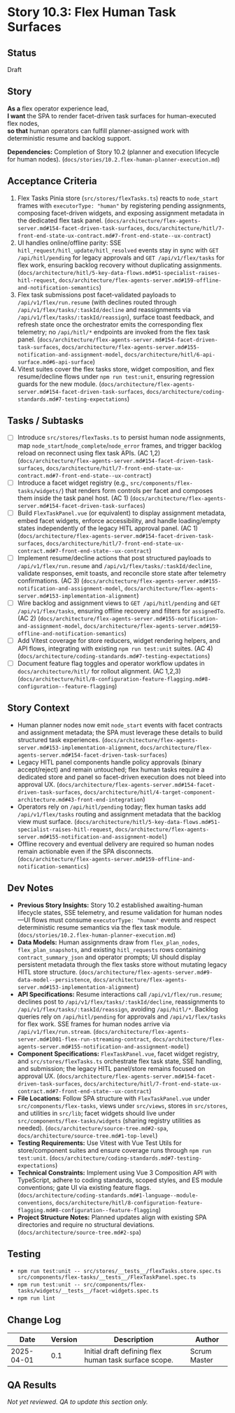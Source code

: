 # Story 10.3: Flex Human Task Surfaces

## Status
Draft

## Story
**As a** flex operator experience lead,  
**I want** the SPA to render facet-driven task surfaces for human-executed flex nodes,  
**so that** human operators can fulfill planner-assigned work with deterministic resume and backlog support.

**Dependencies:** Completion of Story 10.2 (planner and execution lifecycle for human nodes). (`docs/stories/10.2.flex-human-planner-execution.md`)

## Acceptance Criteria
1. Flex Tasks Pinia store (`src/stores/flexTasks.ts`) reacts to `node_start` frames with `executorType: "human"` by registering pending assignments, composing facet-driven widgets, and exposing assignment metadata in the dedicated flex task panel. (`docs/architecture/flex-agents-server.md#154-facet-driven-task-surfaces`, `docs/architecture/hitl/7-front-end-state-ux-contract.md#7-front-end-state--ux-contract`)
2. UI handles online/offline parity: SSE `hitl_request/hitl_update/hitl_resolved` events stay in sync with `GET /api/hitl/pending` for legacy approvals and `GET /api/v1/flex/tasks` for flex work, ensuring backlog recovery without duplicating assignments. (`docs/architecture/hitl/5-key-data-flows.md#51-specialist-raises-hitl-request`, `docs/architecture/flex-agents-server.md#159-offline-and-notification-semantics`)
3. Flex task submissions post facet-validated payloads to `/api/v1/flex/run.resume` (with declines routed through `/api/v1/flex/tasks/:taskId/decline` and reassignments via `/api/v1/flex/tasks/:taskId/reassign`), surface toast feedback, and refresh state once the orchestrator emits the corresponding flex telemetry; no `/api/hitl/*` endpoints are invoked from the flex task panel. (`docs/architecture/flex-agents-server.md#154-facet-driven-task-surfaces`, `docs/architecture/flex-agents-server.md#155-notification-and-assignment-model`, `docs/architecture/hitl/6-api-surface.md#6-api-surface`)
4. Vitest suites cover the flex tasks store, widget composition, and flex resume/decline flows under `npm run test:unit`, ensuring regression guards for the new module. (`docs/architecture/flex-agents-server.md#154-facet-driven-task-surfaces`, `docs/architecture/coding-standards.md#7-testing-expectations`)

## Tasks / Subtasks
- [ ] Introduce `src/stores/flexTasks.ts` to persist human node assignments, map `node_start`/`node_complete`/`node_error` frames, and trigger backlog reload on reconnect using flex task APIs. (AC 1,2) (`docs/architecture/flex-agents-server.md#154-facet-driven-task-surfaces`, `docs/architecture/hitl/7-front-end-state-ux-contract.md#7-front-end-state--ux-contract`)
- [ ] Introduce a facet widget registry (e.g., `src/components/flex-tasks/widgets/`) that renders form controls per facet and composes them inside the task panel host. (AC 1) (`docs/architecture/flex-agents-server.md#154-facet-driven-task-surfaces`)
- [ ] Build `FlexTaskPanel.vue` (or equivalent) to display assignment metadata, embed facet widgets, enforce accessibility, and handle loading/empty states independently of the legacy HITL approval panel. (AC 1) (`docs/architecture/flex-agents-server.md#154-facet-driven-task-surfaces`, `docs/architecture/hitl/7-front-end-state-ux-contract.md#7-front-end-state--ux-contract`)
- [ ] Implement resume/decline actions that post structured payloads to `/api/v1/flex/run.resume` and `/api/v1/flex/tasks/:taskId/decline`, validate responses, emit toasts, and reconcile store state after telemetry confirmations. (AC 3) (`docs/architecture/flex-agents-server.md#155-notification-and-assignment-model`, `docs/architecture/flex-agents-server.md#153-implementation-alignment`)
- [ ] Wire backlog and assignment views to `GET /api/hitl/pending` and `GET /api/v1/flex/tasks`, ensuring offline recovery and filters for `assignedTo`. (AC 2) (`docs/architecture/flex-agents-server.md#155-notification-and-assignment-model`, `docs/architecture/flex-agents-server.md#159-offline-and-notification-semantics`)
- [ ] Add Vitest coverage for store reducers, widget rendering helpers, and API flows, integrating with existing `npm run test:unit` suites. (AC 4) (`docs/architecture/coding-standards.md#7-testing-expectations`)
- [ ] Document feature flag toggles and operator workflow updates in `docs/architecture/hitl/` for rollout alignment. (AC 1,2,3) (`docs/architecture/hitl/8-configuration-feature-flagging.md#8-configuration--feature-flagging`)

## Story Context
- Human planner nodes now emit `node_start` events with facet contracts and assignment metadata; the SPA must leverage these details to build structured task experiences. (`docs/architecture/flex-agents-server.md#153-implementation-alignment`, `docs/architecture/flex-agents-server.md#154-facet-driven-task-surfaces`)
- Legacy HITL panel components handle policy approvals (binary accept/reject) and remain untouched; flex human tasks require a dedicated store and panel so facet-driven execution does not bleed into approval UX. (`docs/architecture/flex-agents-server.md#154-facet-driven-task-surfaces`, `docs/architecture/hitl/4-target-component-architecture.md#43-front-end-integration`)
- Operators rely on `/api/hitl/pending` today; flex human tasks add `/api/v1/flex/tasks` routing and assignment metadata that the backlog view must surface. (`docs/architecture/hitl/5-key-data-flows.md#51-specialist-raises-hitl-request`, `docs/architecture/flex-agents-server.md#155-notification-and-assignment-model`)
- Offline recovery and eventual delivery are required so human nodes remain actionable even if the SPA disconnects. (`docs/architecture/flex-agents-server.md#159-offline-and-notification-semantics`)

## Dev Notes
- **Previous Story Insights:** Story 10.2 established awaiting-human lifecycle states, SSE telemetry, and resume validation for human nodes—UI flows must consume `executorType: "human"` events and respect deterministic resume semantics via the flex task module. (`docs/stories/10.2.flex-human-planner-execution.md`)
- **Data Models:** Human assignments draw from `flex_plan_nodes`, `flex_plan_snapshots`, and existing `hitl_requests` rows containing `contract_summary_json` and operator prompts; UI should display persistent metadata through the flex tasks store without mutating legacy HITL store structure. (`docs/architecture/flex-agents-server.md#9-data-model--persistence`, `docs/architecture/flex-agents-server.md#153-implementation-alignment`)
- **API Specifications:** Resume interactions call `/api/v1/flex/run.resume`; declines post to `/api/v1/flex/tasks/:taskId/decline`, reassignments to `/api/v1/flex/tasks/:taskId/reassign`, avoiding `/api/hitl/*`. Backlog queries rely on `/api/hitl/pending` for approvals and `/api/v1/flex/tasks` for flex work. SSE frames for human nodes arrive via `/api/v1/flex/run.stream`. (`docs/architecture/flex-agents-server.md#1001-flex-run-streaming-contract`, `docs/architecture/flex-agents-server.md#155-notification-and-assignment-model`)
- **Component Specifications:** `FlexTaskPanel.vue`, facet widget registry, and `src/stores/flexTasks.ts` orchestrate flex task state, SSE handling, and submission; the legacy HITL panel/store remains focused on approval UX. (`docs/architecture/flex-agents-server.md#154-facet-driven-task-surfaces`, `docs/architecture/hitl/7-front-end-state-ux-contract.md#7-front-end-state--ux-contract`)
- **File Locations:** Follow SPA structure with `FlexTaskPanel.vue` under `src/components/flex-tasks`, views under `src/views`, stores in `src/stores`, and utilities in `src/lib`; facet widgets should live under `src/components/flex-tasks/widgets` (sharing registry utilities as needed). (`docs/architecture/source-tree.md#2-spa`, `docs/architecture/source-tree.md#1-top-level`)
- **Testing Requirements:** Use Vitest with Vue Test Utils for store/component suites and ensure coverage runs through `npm run test:unit`. (`docs/architecture/coding-standards.md#7-testing-expectations`)
- **Technical Constraints:** Implement using Vue 3 Composition API with TypeScript, adhere to coding standards, scoped styles, and ES module conventions; gate UI via existing feature flags. (`docs/architecture/coding-standards.md#1-language--module-conventions`, `docs/architecture/hitl/8-configuration-feature-flagging.md#8-configuration--feature-flagging`)
- **Project Structure Notes:** Planned updates align with existing SPA directories and require no structural deviations. (`docs/architecture/source-tree.md#2-spa`)

## Testing
- `npm run test:unit -- src/stores/__tests__/flexTasks.store.spec.ts src/components/flex-tasks/__tests__/FlexTaskPanel.spec.ts`
- `npm run test:unit -- src/components/flex-tasks/widgets/__tests__/facet-widgets.spec.ts`
- `npm run lint`

## Change Log
| Date | Version | Description | Author |
|------|---------|-------------|--------|
| 2025-04-01 | 0.1 | Initial draft defining flex human task surface scope. | Scrum Master |

## QA Results

_Not yet reviewed. QA to update this section only._
